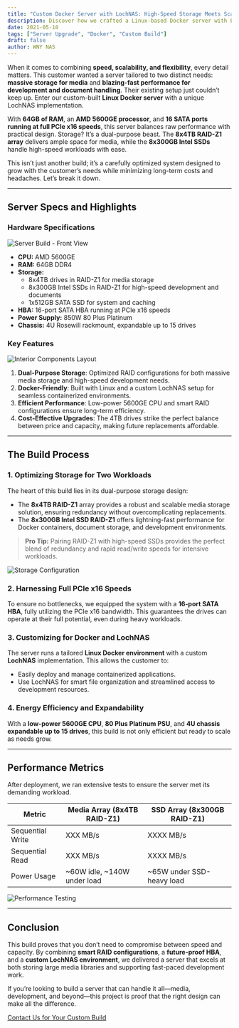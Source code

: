 ```yaml
---
title: "Custom Docker Server with LochNAS: High-Speed Storage Meets Scalability"
description: Discover how we crafted a Linux-based Docker server with LochNAS, featuring blazing-fast SSD storage for development and massive RAID storage for media.
date: 2021-05-10
tags: ["Server Upgrade", "Docker", "Custom Build"]
draft: false
author: WNY NAS
---
```


When it comes to combining **speed, scalability, and flexibility**, every detail matters. This customer wanted a server tailored to two distinct needs: **massive storage for media** and **blazing-fast performance for development and document handling**. Their existing setup just couldn’t keep up. Enter our custom-built **Linux Docker server** with a unique LochNAS implementation.

<!--more-->

With **64GB of RAM**, an **AMD 5600GE processor**, and **16 SATA ports running at full PCIe x16 speeds**, this server balances raw performance with practical design. Storage? It’s a dual-purpose beast. The **8x4TB RAID-Z1 array** delivers ample space for media, while the **8x300GB Intel SSDs** handle high-speed workloads with ease.

This isn’t just another build; it’s a carefully optimized system designed to grow with the customer’s needs while minimizing long-term costs and headaches. Let’s break it down.

---

## **Server Specs and Highlights**

### Hardware Specifications  
![Server Build - Front View](placeholder-for-image-front-view.jpg)  
* **CPU:** AMD 5600GE  
* **RAM:** 64GB DDR4  
* **Storage:**  
  - 8x4TB drives in RAID-Z1 for media storage  
  - 8x300GB Intel SSDs in RAID-Z1 for high-speed development and documents  
  - 1x512GB SATA SSD for system and caching  
* **HBA:** 16-port SATA HBA running at PCIe x16 speeds  
* **Power Supply:** 850W 80 Plus Platinum  
* **Chassis:** 4U Rosewill rackmount, expandable up to 15 drives  

### Key Features  
![Interior Components Layout](placeholder-for-image-interior-layout.jpg)  
1. **Dual-Purpose Storage**: Optimized RAID configurations for both massive media storage and high-speed development needs.  
2. **Docker-Friendly**: Built with Linux and a custom LochNAS setup for seamless containerized environments.  
3. **Efficient Performance**: Low-power 5600GE CPU and smart RAID configurations ensure long-term efficiency.  
4. **Cost-Effective Upgrades**: The 4TB drives strike the perfect balance between price and capacity, making future replacements affordable.  

---

## **The Build Process**

### 1. **Optimizing Storage for Two Workloads**  
The heart of this build lies in its dual-purpose storage design:  

- The **8x4TB RAID-Z1** array provides a robust and scalable media storage solution, ensuring redundancy without overcomplicating replacements.  
- The **8x300GB Intel SSD RAID-Z1** offers lightning-fast performance for Docker containers, document storage, and development environments.  

> **Pro Tip:** Pairing RAID-Z1 with high-speed SSDs provides the perfect blend of redundancy and rapid read/write speeds for intensive workloads.  

![Storage Configuration](placeholder-for-image-storage-configuration.jpg)  

### 2. **Harnessing Full PCIe x16 Speeds**  
To ensure no bottlenecks, we equipped the system with a **16-port SATA HBA**, fully utilizing the PCIe x16 bandwidth. This guarantees the drives can operate at their full potential, even during heavy workloads.  

### 3. **Customizing for Docker and LochNAS**  
The server runs a tailored **Linux Docker environment** with a custom **LochNAS** implementation. This allows the customer to:  
- Easily deploy and manage containerized applications.  
- Use LochNAS for smart file organization and streamlined access to development resources.  

### 4. **Energy Efficiency and Expandability**  
With a **low-power 5600GE CPU**, **80 Plus Platinum PSU**, and **4U chassis expandable up to 15 drives**, this build is not only efficient but ready to scale as needs grow.  

---

## **Performance Metrics**  
After deployment, we ran extensive tests to ensure the server met its demanding workload.  

| **Metric**        | **Media Array (8x4TB RAID-Z1)** | **SSD Array (8x300GB RAID-Z1)** |  
|-------------------|---------------------------------|--------------------------------|  
| Sequential Write  | XXX MB/s                        | XXXX MB/s                       |  
| Sequential Read   | XXX MB/s                        | XXXX MB/s                       |  
| Power Usage       | ~60W idle, ~140W under load     | ~65W under SSD-heavy load      |  

![Performance Testing](placeholder-for-image-performance-testing.jpg)  

---

## **Conclusion**  

This build proves that you don’t need to compromise between speed and capacity. By combining **smart RAID configurations**, a **future-proof HBA**, and a **custom LochNAS environment**, we delivered a server that excels at both storing large media libraries and supporting fast-paced development work.  

If you’re looking to build a server that can handle it all—media, development, and beyond—this project is proof that the right design can make all the difference.  

[Contact Us for Your Custom Build](/contact)  
